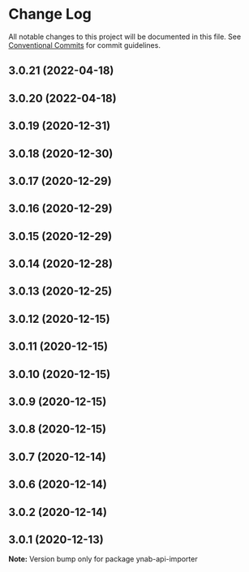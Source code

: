 # Change Log

All notable changes to this project will be documented in this file.
See [Conventional Commits](https://conventionalcommits.org) for commit guidelines.

## 3.0.21 (2022-04-18)



## 3.0.20 (2022-04-18)



## 3.0.19 (2020-12-31)



## 3.0.18 (2020-12-30)



## 3.0.17 (2020-12-29)



## 3.0.16 (2020-12-29)



## 3.0.15 (2020-12-29)



## 3.0.14 (2020-12-28)



## 3.0.13 (2020-12-25)



## 3.0.12 (2020-12-15)



## 3.0.11 (2020-12-15)



## 3.0.10 (2020-12-15)



## 3.0.9 (2020-12-15)



## 3.0.8 (2020-12-15)



## 3.0.7 (2020-12-14)



## 3.0.6 (2020-12-14)



## 3.0.2 (2020-12-14)



## 3.0.1 (2020-12-13)

**Note:** Version bump only for package ynab-api-importer
